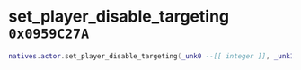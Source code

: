 # set_player_disable_targeting `0x0959C27A`

```lua
natives.actor.set_player_disable_targeting(_unk0 --[[ integer ]], _unk1 --[[ integer ]])
```